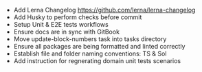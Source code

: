 - Add Lerna Changelog https://github.com/lerna/lerna-changelog
- Add Husky to perform checks before commit
- Setup Unit & E2E tests workflows
- Ensure docs are in sync with GitBook
- Move update-block-numbers task into tasks directory
- Ensure all packages are being formatted and linted correctly
- Establish file and folder naming conventions: TS & Sol
- Add instruction for regnerating domain unit tests scenarios